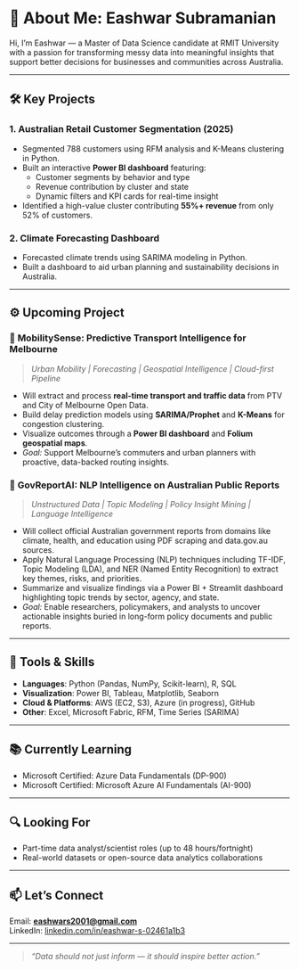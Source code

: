 # 👋 About Me: Eashwar Subramanian

Hi, I’m Eashwar — a Master of Data Science candidate at RMIT University with a passion for transforming messy data into meaningful insights that support better decisions for businesses and communities across Australia.

---

## 🛠️ Key Projects 

### 1. **Australian Retail Customer Segmentation (2025)**
- Segmented 788 customers using RFM analysis and K-Means clustering in Python.
- Built an interactive **Power BI dashboard** featuring:
  - Customer segments by behavior and type
  - Revenue contribution by cluster and state
  - Dynamic filters and KPI cards for real-time insight
- Identified a high-value cluster contributing **55%+ revenue** from only 52% of customers.

### 2. **Climate Forecasting Dashboard**
- Forecasted climate trends using SARIMA modeling in Python.
- Built a dashboard to aid urban planning and sustainability decisions in Australia.

---

## ⚙️ Upcoming Project

### 🚦 **MobilitySense: Predictive Transport Intelligence for Melbourne**
> *Urban Mobility | Forecasting | Geospatial Intelligence | Cloud-first Pipeline*

- Will extract and process **real-time transport and traffic data** from PTV and City of Melbourne Open Data.
- Build delay prediction models using **SARIMA/Prophet** and **K-Means** for congestion clustering.
- Visualize outcomes through a **Power BI dashboard** and **Folium geospatial maps**.
- *Goal:* Support Melbourne’s commuters and urban planners with proactive, data-backed routing insights.


### 📄 **GovReportAI: NLP Intelligence on Australian Public Reports**
> *Unstructured Data | Topic Modeling | Policy Insight Mining | Language Intelligence*

- Will collect official Australian government reports from domains like climate, health, and education using PDF scraping and data.gov.au sources.
- Apply Natural Language Processing (NLP) techniques including TF-IDF, Topic Modeling (LDA), and NER (Named Entity Recognition) to extract key themes, risks, and priorities.
- Summarize and visualize findings via a Power BI + Streamlit dashboard highlighting topic trends by sector, agency, and state.
- *Goal:* Enable researchers, policymakers, and analysts to uncover actionable insights buried in long-form policy documents and public reports.

---

## 🧠 Tools & Skills

- **Languages**: Python (Pandas, NumPy, Scikit-learn), R, SQL
- **Visualization**: Power BI, Tableau, Matplotlib, Seaborn
- **Cloud & Platforms**: AWS (EC2, S3), Azure (in progress), GitHub
- **Other**: Excel, Microsoft Fabric, RFM, Time Series (SARIMA)

---

## 📚 Currently Learning

- Microsoft Certified: Azure Data Fundamentals (DP-900)
- Microsoft Certified: Microsoft Azure AI Fundamentals (AI-900)

---

## 🔍 Looking For

- Part-time data analyst/scientist roles (up to 48 hours/fortnight)
- Real-world datasets or open-source data analytics collaborations

---

## 📫 Let’s Connect

Email: **eashwars2001@gmail.com**  
LinkedIn: [linkedin.com/in/eashwar-s-02461a1b3](https://www.linkedin.com/in/eashwar-s-02461a1b3/)

---

> *“Data should not just inform — it should inspire better action.”*
